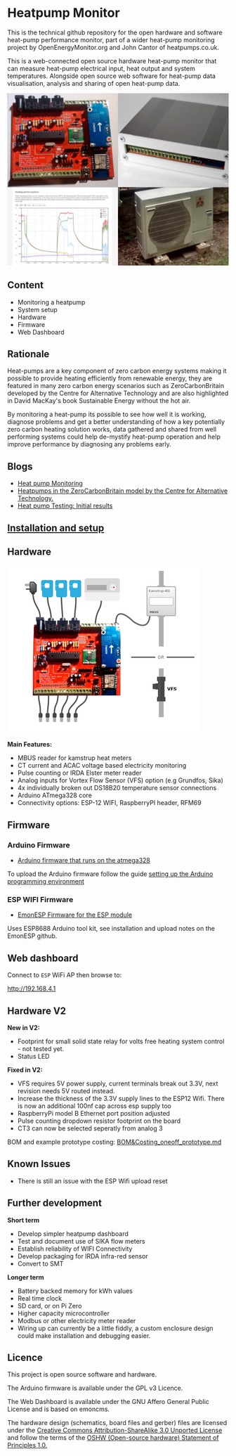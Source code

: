 # Heatpump Monitor

This is the technical github repository for the open hardware and software heat-pump performance monitor, part of a wider heat-pump monitoring project by OpenEnergyMonitor.org and John Cantor of heatpumps.co.uk.

This is a web-connected open source hardware heat-pump monitor that can measure heat-pump electrical input, heat output and system temperatures. Alongside open source web software for heat-pump data visualisation, analysis and sharing of open heat-pump data.

![Heatpump monitor](images/topgraphic.jpg)

## Content

- Monitoring a heatpump
- System setup
- Hardware
- Firmware
- Web Dashboard

## Rationale

Heat-pumps are a key component of zero carbon energy systems making it possible to provide heating efficiently from renewable energy, they are featured in many zero carbon energy scenarios such as ZeroCarbonBritain developed by the Centre for Alternative Technology and are also highlighted in David MacKay's book Sustainable Energy without the hot air.

By monitoring a heat-pump its possible to see how well it is working, diagnose problems and get a better understanding of how a key potentially zero carbon heating solution works, data gathered and shared from well performing systems could help de-mystify heat-pump operation and help improve performance by diagnosing any problems early.

## Blogs

- [Heat pump Monitoring](https://blog.openenergymonitor.org/2015/12/heat-pump-monitoring)
- [Heatpumps in the ZeroCarbonBritain model by the Centre for Alternative Technology.](https://blog.openenergymonitor.org/2015/12/heatpumps-in-zerocarbonbritain-model-by)
- [Heat pump Testing: Initial results](https://blog.openenergymonitor.org/2016/02/heat-pump-testing-initial-results)

## [Installation and setup](installation.md)

## Hardware

![Heatpump monitor](images/HPgraphic.png)

**Main Features:**

- MBUS reader for kamstrup heat meters
- CT current and ACAC voltage based electricity monitoring 
- Pulse counting or IRDA Elster meter reader
- Analog inputs for Vortex Flow Sensor (VFS) option (e.g Grundfos, Sika) 
- 4x individually broken out DS18B20 temperature sensor connections 
- Arduino ATmega328 core 
- Connectivity options: ESP-12 WIFI, RaspberryPI header, RFM69

## Firmware

### Arduino Firmware

- [Arduino firmware that runs on the atmega328](https://github.com/openenergymonitor/HeatpumpMonitor/blob/master/Firmware/Arduino/HeatpumpMonitor_V1)

To upload the Arduino firmware follow the guide [setting up the Arduino programming environment](http://openenergymonitor.org/emon/buildingblocks/setting-up-the-arduino-environment)

### ESP WIFI Firmware

 - [EmonESP Firmware for the ESP module](https://github.com/openenergymonitor/EmonESP)

Uses ESP8688 Arduino tool kit, see installation and upload notes on the EmonESP github.

## Web dashboard

Connect to `ESP` WiFi AP then browse to:

http://192.168.4.1

## Hardware V2

**New in V2:**

- Footprint for small solid state relay for volts free heating system control - not tested yet.
- Status LED

**Fixed in V2:**

- VFS requires 5V power supply, current terminals break out 3.3V, next revision needs 5V routed instead.
- Increase the thickness of the 3.3V supply lines to the ESP12 Wifi. There is now an additional 100nf cap across esp supply too
- RaspberryPi model B Ethernet port position adjusted
- Pulse counting dropdown resistor footprint on the board
- CT3 can now be selected seperatly from analog 3

BOM and example prototype costing: [BOM&Costing_oneoff_prototype.md](https://github.com/openenergymonitor/HeatpumpMonitor/blob/master/Hardware/v2/BOM&Costing_oneoff_prototype.md)

## Known Issues

- There is still an issue with the ESP Wifi upload reset

## Further development

**Short term**
- Develop simpler heatpump dashboard
- Test and document use of SIKA flow meters
- Establish reliability of WIFI Connectivity
- Develop packaging for IRDA infra-red sensor
- Convert to SMT

**Longer term**
- Battery backed memory for kWh values
- Real time clock
- SD card, or on Pi Zero
- Higher capacity microcontroller
- Modbus or other electricity meter reader
- Wiring up can currently be a little fiddly, a custom enclosure design could make installation and debugging easier.

## Licence

This project is open source software and hardware.

The Arduino firmware is available under the GPL v3 Licence. 

The Web Dashboard is available under the GNU Affero General Public License and is based on emoncms.

The hardware design (schematics, board files and gerber) files are licensed under the [Creative Commons Attribution-ShareAlike 3.0 Unported License](http://creativecommons.org/licenses/by-sa/3.0/) and follow the terms of the [OSHW (Open-source hardware) Statement of Principles 1.0.](http://freedomdefined.org/OSHW)
